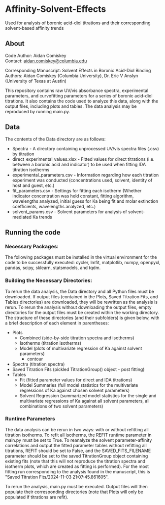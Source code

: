 # Affinity-Solvent-Effects
Used for analysis of boronic acid-diol titrations and their corresponding solvent-based affinity trends

## About
Code Author: Aidan Comiskey \
Contact: aidan.comiskey@columbia.edu

Corresponding Manuscript: Solvent Effects in Boronic Acid-Diol Binding
Authors: Aidan Comiskey (Columbia University), Dr. Eric V Anslyn (University of Texas at Austin)

This repository contains raw UV/vis absorbance spectra, experimental parameters, and curvefitting parameters for a series of boronic acid-diol titrations. It also contains the code used to analyze this data, along with the output files, including plots and tables. The data analysis may be reproduced by running main.py.


## Data
The contents of the Data directory are as follows:
* Spectra - A directory containing unprocessed UV/vis spectra files (.csv) by titration
* direct_experimental_values.xlsx - Fitted values for direct titrations (i.e. between a boronic acid and indicator) to be used when fitting IDA titration isotherms
* experimental_parameters.csv - Information regarding how each titration experiment was conducted (concentrations used, solvent, identity of host and guest, etc.)
* fit_parameters.csv - Settings for fitting each isotherm (Whether indicator concentration was held constant, fitting algorithm, wavelengths analyzed, initial guess for Ka being fit and molar extinction coefficients, wavelengths analyzed, etc.)
* solvent_params.csv - Solvent parameters for analysis of solvent-mediated Ka trends

## Running the code
### Necessary Packages:
The following packages must be installed in the virtual environment for the code to be successfully executed: cycler, lmfit, matplotlib, numpy,  openpyxl, pandas, scipy, sklearn, statsmodels, and tqdm.

### Building the Necessary Directories:
To rerun the data analysis, the Data directory and all Python files must be downloaded. If output files (contained in the Plots, Saved Titration Fits, and Tables directories) are downloaded, they will be rewritten as the analysis is rerun. To rerun the analysis without downloading the output files, empty directories for the output files must be created within the working directory. The structure of these directories (and their subfolders) is given below, with a brief description of each element in parentheses:
* Plots
  * Combined (side-by-side titration spectra and isotherms)
  * Isotherms (titration isotherms)
  * Model (plots of multivariate regression of Ka against solvent parameters)
    * contour
* Spectra (titration spectra)
* Saved Titration Fits (pickled TitrationGroup() object - post fitting)
* Tables
  * Fit (fitted parameter values for direct and IDA titrations)
  * Model Summaries (full model statistics for the multivariate regressions of Ka against chosen solvent parameters)
  * Solvent Regression (summarized model statistics for the single and multivariate regressions of Ka against all solvent parameters, all combinations of two solvent parameters)

### Runtime Parameters
The data analysis can be rerun in two ways: with or without refitting all titration isotherms. To refit all isotherms, the REFIT runtime parameter in main.py must be set to True. To reanalyze the solvent parameter-affinity correlations and output the fitted parameter tables without refitting all titrations, REFIT should be set to False, and the SAVED_FITS_FILENAME parameter should be set to the saved TitrationGroup object containing existing fits (note that this will not reproduce the titration spectra and isotherm plots, which are created as fitting is performed). For the most fitting run corresponding to the analysis found in the manuscript, this is "Saved Titration Fits/2024-11-03 21:07:45.861605".

To rerun the analysis, main.py must be executed. Output files will then populate their corresponding directories (note that Plots will only be populated if titrations are refit). 

